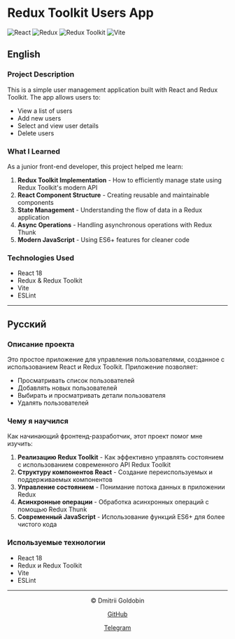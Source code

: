 # Redux Toolkit Users App

![React](https://img.shields.io/badge/React-18.3.1-blue)
![Redux](https://img.shields.io/badge/Redux-5.0.1-purple)
![Redux Toolkit](https://img.shields.io/badge/Redux_Toolkit-2.8.1-purple)
![Vite](https://img.shields.io/badge/Vite-5.4.9-yellow)

## English

### Project Description

This is a simple user management application built with React and Redux Toolkit. The app allows users to:

- View a list of users
- Add new users
- Select and view user details
- Delete users

### What I Learned

As a junior front-end developer, this project helped me learn:

1. **Redux Toolkit Implementation** - How to efficiently manage state using Redux Toolkit's modern API
2. **React Component Structure** - Creating reusable and maintainable components
3. **State Management** - Understanding the flow of data in a Redux application
4. **Async Operations** - Handling asynchronous operations with Redux Thunk
5. **Modern JavaScript** - Using ES6+ features for cleaner code

### Technologies Used

- React 18
- Redux & Redux Toolkit
- Vite
- ESLint

---

## Русский

### Описание проекта

Это простое приложение для управления пользователями, созданное с использованием React и Redux Toolkit. Приложение позволяет:

- Просматривать список пользователей
- Добавлять новых пользователей
- Выбирать и просматривать детали пользователя
- Удалять пользователей

### Чему я научился

Как начинающий фронтенд-разработчик, этот проект помог мне изучить:

1. **Реализацию Redux Toolkit** - Как эффективно управлять состоянием с использованием современного API Redux Toolkit
2. **Структуру компонентов React** - Создание переиспользуемых и поддерживаемых компонентов
3. **Управление состоянием** - Понимание потока данных в приложении Redux
4. **Асинхронные операции** - Обработка асинхронных операций с помощью Redux Thunk
5. **Современный JavaScript** - Использование функций ES6+ для более чистого кода

### Используемые технологии

- React 18
- Redux и Redux Toolkit
- Vite
- ESLint

---

<div align="center">
  <p>&copy; Dmitrii Goldobin</p>
  <a href='https://github.com/PixelShino' target='_blank' rel='noopener noreferrer'>
    <p><i class="fab fa-github"></i> GitHub</p>
  </a>
  <a href='https://t.me/PixelShino' target='_blank' rel='noopener noreferrer'>
    <p><i class="fab fa-telegram"></i> Telegram</p>
  </a>
</div>